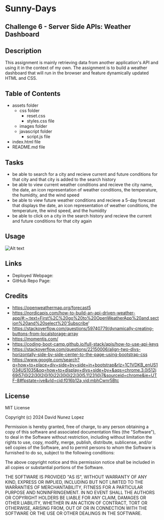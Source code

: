 # Sunny-Days

## Challenge 6 - Server Side APIs: Weather Dashboard

## Description

This assignment is mainly retrieving data from another application's API and using it in the context of my own. The assignment is to build a weather dashboard that will run in the browser and feature dynamically updated HTML and CSS.

## Table of Contents

- assets folder
    - css folder
        - reset.css
        - styles.css file
    - images folder
    - javascript folder
        - script.js file
- index.html file
- README.md file

## Tasks 

- be able to search for a city and recieve current and future conditions for that city and that city is added to the search history
- be able to view current weather conditions and recieve the city name, the date, an icon representation of weather conditions, the temperature, the humidity, and the wind speed
- be able to view future weather conditions and recieve a 5-day forecast that displays the date, an icon representation of weather conditions, the temperature, the wind speed, and the humidity
- be able to click on a city in the search history and recieve the current and future conditions for that city again

## Usage

![Alt text]()

## Links

- Deployed Webpage: 
- GitHub Repo Page: 

## Credits

- https://openweathermap.org/forecast5
- https://nordicapis.com/how-to-build-an-api-driven-weather-app/#:~:text=First%2C%20go%20to%20OpenWeatherApp%20and,section%20and%20select%20'Subscribe'
- https://stackoverflow.com/questions/59740779/dynamically-creating-buttons-from-localstorage-array
- https://momentjs.com/
- https://coding-boot-camp.github.io/full-stack/apis/how-to-use-api-keys
- https://stackoverflow.com/questions/22150006/align-two-divs-horizontally-side-by-side-center-to-the-page-using-bootstrap-css
- https://www.google.com/search?q=how+to+place+div+side+by+side+in+bootstrap&rlz=1C1VDKB_enUS1034US1035&oq=how+to+display+divs+side+by+&aqs=chrome.3.0i512j69i57j0i22i30l2j0i10i22i30j0i22i30l5.11231j0j7&sourceid=chrome&ie=UTF-8#fpstate=ive&vld=cid:f016b12a,vid:mbhCwnr5Btc

## License

MIT License

Copyright (c) 2024 David Nunez Lopez

Permission is hereby granted, free of charge, to any person obtaining a copy of this software and associated documentation files (the "Software"), to deal in the Software without restriction, including without limitation the rights to use, copy, modify, merge, publish, distribute, sublicense, and/or sell copies of the Software, and to permit persons to whom the Software is furnished to do so, subject to the following conditions:

The above copyright notice and this permission notice shall be included in all copies or substantial portions of the Software.

THE SOFTWARE IS PROVIDED "AS IS", WITHOUT WARRANTY OF ANY KIND, EXPRESS OR IMPLIED, INCLUDING BUT NOT LIMITED TO THE WARRANTIES OF MERCHANTABILITY, FITNESS FOR A PARTICULAR PURPOSE AND NONINFRINGEMENT. IN NO EVENT SHALL THE AUTHORS OR COPYRIGHT HOLDERS BE LIABLE FOR ANY CLAIM, DAMAGES OR OTHER LIABILITY, WHETHER IN AN ACTION OF CONTRACT, TORT OR OTHERWISE, ARISING FROM, OUT OF OR IN CONNECTION WITH THE SOFTWARE OR THE USE OR OTHER DEALINGS IN THE SOFTWARE.